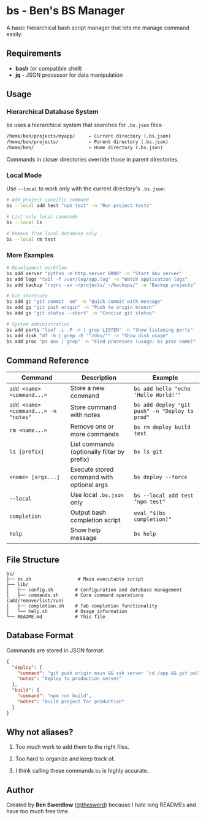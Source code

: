 # bs - Ben's BS Manager

A basic hierarchical bash script manager that lets me manage command easily.

## Requirements

- **bash** (or compatible shell)
- **jq** - JSON processor for data manipulation

## Usage

### Hierarchical Database System

bs uses a hierarchical system that searches for `.bs.json` files:

```txt
/home/ben/projects/myapp/     ← Current directory (.bs.json)
/home/ben/projects/           ← Parent directory (.bs.json)
/home/ben/                    ← Home directory (.bs.json)
```

Commands in closer directories override those in parent directories.

### Local Mode

Use `--local` to work only with the current directory's `.bs.json`:

```bash
# Add project-specific command
bs --local add test "npm test" -n "Run project tests"

# List only local commands
bs --local ls

# Remove from local database only
bs --local rm test
```

### More Examples

```bash
# Development workflow
bs add server "python -m http.server 8000" -n "Start dev server"
bs add logs "tail -f /var/log/app.log" -n "Watch application logs"
bs add backup "rsync -av ~/projects/ ~/backups/" -n "Backup projects"

# Git shortcuts
bs add gc "git commit -am" -n "Quick commit with message"
bs add gp "git push origin" -n "Push to origin branch"
bs add gs "git status --short" -n "Concise git status"

# System administration
bs add ports "lsof -i -P -n | grep LISTEN" -n "Show listening ports"
bs add disk "df -h | grep -E '^/dev/'" -n "Show disk usage"
bs add proc "ps aux | grep" -n "Find processes (usage: bs proc name)"
```

## Command Reference

| Command                              | Description                                 | Example                                        |
| ------------------------------------ | ------------------------------------------- | ---------------------------------------------- |
| `add <name> <command...>`            | Store a new command                         | `bs add hello "echo 'Hello World!'"`           |
| `add <name> <command...> -n "notes"` | Store command with notes                    | `bs add deploy "git push" -n "Deploy to prod"` |
| `rm <name...>`                       | Remove one or more commands                 | `bs rm deploy build test`                      |
| `ls [prefix]`                        | List commands (optionally filter by prefix) | `bs ls git`                                    |
| `<name> [args...]`                   | Execute stored command with optional args   | `bs deploy --force`                            |
| `--local`                            | Use local `.bs.json` only                   | `bs --local add test "npm test"`               |
| `completion`                         | Output bash completion script               | `eval "$(bs completion)"`                      |
| `help`                               | Show help message                           | `bs help`                                      |

## File Structure

```
bs/
├── bs.sh                 # Main executable script
├── lib/
│   ├── config.sh        # Configuration and database management
│   ├── commands.sh      # Core command operations (add/remove/list/run)
│   ├── completion.sh    # Tab completion functionality
│   └── help.sh          # Usage information
└── README.md            # This file
```

## Database Format

Commands are stored in JSON format:

```json
{
  "deploy": {
    "command": "git push origin main && ssh server 'cd /app && git pull'",
    "notes": "Deploy to production server"
  },
  "build": {
    "command": "npm run build",
    "notes": "Build project for production"
  }
}
```

## Why not aliases?

1. Too much work to add them to the right files.

2. Too hard to organize and keep track of.

3. I think calling these commands `bs` is highly accurate.

## Author

Created by **Ben Swerdlow** ([@theswerd](https://github.com/theswerd)) because I hate long READMEs and have too much free time.
